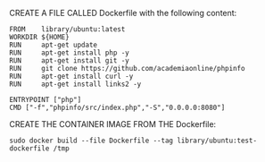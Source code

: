 CREATE A FILE CALLED Dockerfile with the following content:
```
FROM    library/ubuntu:latest
WORKDIR ${HOME} 
RUN     apt-get update
RUN     apt-get install php -y
RUN     apt-get install git -y 
RUN     git clone https://github.com/academiaonline/phpinfo
RUN     apt-get install curl -y
RUN     apt-get install links2 -y

ENTRYPOINT ["php"]
CMD ["-f","phpinfo/src/index.php","-S","0.0.0.0:8080"]
```
CREATE THE CONTAINER IMAGE FROM THE Dockerfile:
```
sudo docker build --file Dockerfile --tag library/ubuntu:test-dockerfile /tmp
```
